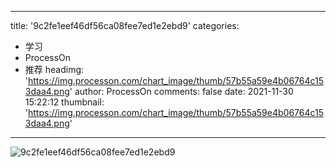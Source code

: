
---
title: '9c2fe1eef46df56ca08fee7ed1e2ebd9'
categories: 
 - 学习
 - ProcessOn
 - 推荐
headimg: 'https://img.processon.com/chart_image/thumb/57b55a59e4b06764c153daa4.png'
author: ProcessOn
comments: false
date: 2021-11-30 15:22:12
thumbnail: 'https://img.processon.com/chart_image/thumb/57b55a59e4b06764c153daa4.png'
---

<div>   
<img class="thumb" alt="9c2fe1eef46df56ca08fee7ed1e2ebd9" src="https://img.processon.com/chart_image/thumb/57b55a59e4b06764c153daa4.png" referrerpolicy="no-referrer">
<p></p>  
</div>
            